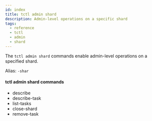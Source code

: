 ```yaml
---
id: index
title: tctl admin shard
description: Admin-level operations on a specific shard
tags:
  - reference
  - tctl
  - admin
  - shard
---
```


The `tctl admin shard` commands enable admin-level operations on a specified shard.

Alias: `-shar`

#### tctl admin shard commands

- describe
- describe-task
- list-tasks
- close-shard
- remove-task
